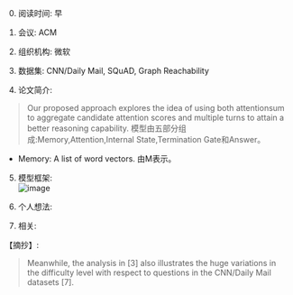 0. 阅读时间:  早

1. 会议:  ACM

2. 组织机构:  微软

3. 数据集: CNN/Daily Mail, SQuAD, Graph Reachability

4. 论文简介:  
>  Our proposed approach explores the idea of using both attentionsum to aggregate candidate 
attention scores and multiple turns to attain a better reasoning capability.
模型由五部分组成:Memory,Attention,Internal State,Termination Gate和Answer。
* Memory:
A list of word vectors. 由M表示。

5. 模型框架:  
![image]()

6. 个人想法:  

7. 相关:

【摘抄】:
> Meanwhile, the analysis in [3] also illustrates the huge variations in the difficulty level with 
respect to questions in the CNN/Daily Mail datasets [7].
